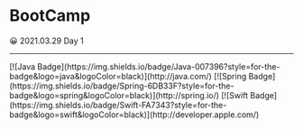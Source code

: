 # BootCamp



😀 2021.03.29 Day 1



<hr></hr>
[![Java Badge](https://img.shields.io/badge/Java-007396?style=for-the-badge&logo=java&logoColor=black)](http://java.com/)
[![Spring Badge](https://img.shields.io/badge/Spring-6DB33F?style=for-the-badge&logo=spring&logoColor=black)](http://spring.io/)
[![Swift Badge](https://img.shields.io/badge/Swift-FA7343?style=for-the-badge&logo=swift&logoColor=black)](http://developer.apple.com/)
